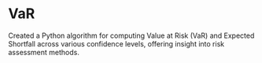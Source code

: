 # VaR
Created a Python algorithm for computing Value at Risk (VaR) and Expected Shortfall across various confidence levels, offering insight into risk assessment methods.
